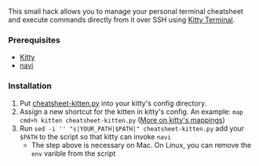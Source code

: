 This small hack allows you to manage your personal terminal cheatsheet and execute commands directly from it over SSH using [Kitty Terminal](https://github.com/kovidgoyal/kitty).

### Prerequisites

- [Kitty](https://github.com/kovidgoyal/kitty)
- [navi](https://github.com/denisidoro/navi)

### Installation

1. Put [cheatsheet-kitten.py](./cheatsheet-kitten.py) into your kitty's config directory.
2. Assign a new shortcut for the kitten in kitty's config. An example: `map cmd+h kitten cheatsheet-kitten.py` ([More on kitty's mappings](https://sw.kovidgoyal.net/kitty/mapping/))
3. Run `sed -i '' "s|YOUR_PATH|$PATH|" cheatsheet-kitten.py` add your `$PATH` to the script so that kitty can invoke `navi`
   - The step above is necessary on Mac. On Linux, you can remove the `env` varible from the script
